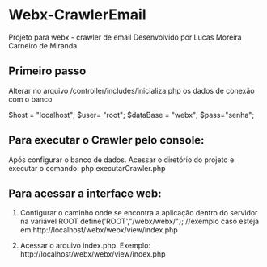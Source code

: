 # Webx-CrawlerEmail
Projeto para webx - crawler de email 
Desenvolvido por Lucas Moreira Carneiro de Miranda

Primeiro passo
---------------------------------------------------------------
Alterar no arquivo /controller/includes/inicializa.php os dados de conexão com o banco 

$host = "localhost"; 
$user= "root"; 
$dataBase = "webx"; 
$pass="senha";

Para executar o Crawler pelo console:
-----------------------------------------------------------------
Após configurar o banco de dados. Acessar o diretório do projeto e executar o comando:
php executarCrawler.php 

Para acessar a interface web:
-----------------------------------------------------------------
1) Configurar o caminho onde se encontra a aplicação dentro do servidor na variável ROOT 
define('ROOT',"/webx/webx/"); //exemplo caso esteja em http://localhost/webx/webx/view/index.php

2) Acessar o arquivo index.php. Exemplo: http://localhost/webx/webx/view/index.php

